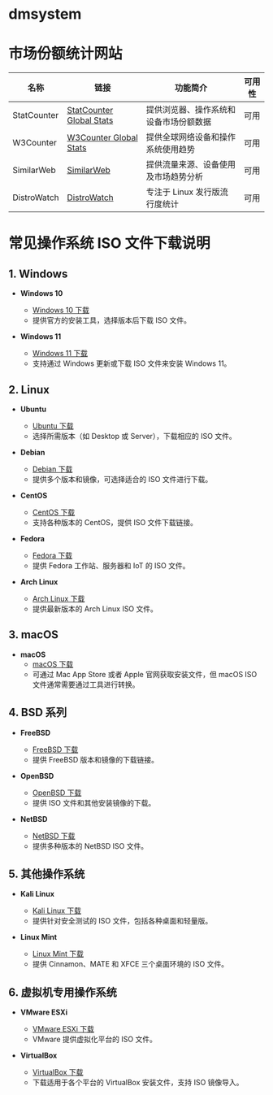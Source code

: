 # dmsystem

# 市场份额统计网站

| 名称           | 链接                                          | 功能简介                            | 可用性  |
|----------------|---------------------------------------------|-------------------------------------|--------|
| StatCounter    | [StatCounter Global Stats](https://gs.statcounter.com/) | 提供浏览器、操作系统和设备市场份额数据 | 可用   |
| W3Counter      | [W3Counter Global Stats](https://www.w3counter.com/globalstats/) | 提供全球网络设备和操作系统使用趋势   | 可用   |
| SimilarWeb     | [SimilarWeb](https://www.similarweb.com/)     | 提供流量来源、设备使用及市场趋势分析 | 可用   |
| DistroWatch    | [DistroWatch](https://distrowatch.com/)       | 专注于 Linux 发行版流行度统计        | 可用   |



# 常见操作系统 ISO 文件下载说明

## 1. Windows
- **Windows 10**
  - [Windows 10 下载](https://www.microsoft.com/zh-cn/software-download/windows10)
  - 提供官方的安装工具，选择版本后下载 ISO 文件。
  
- **Windows 11**
  - [Windows 11 下载](https://www.microsoft.com/zh-cn/software-download/windows11)
  - 支持通过 Windows 更新或下载 ISO 文件来安装 Windows 11。

## 2. Linux
- **Ubuntu**
  - [Ubuntu 下载](https://ubuntu.com/download)
  - 选择所需版本（如 Desktop 或 Server），下载相应的 ISO 文件。

- **Debian**
  - [Debian 下载](https://www.debian.org/distrib/)
  - 提供多个版本和镜像，可选择适合的 ISO 文件进行下载。

- **CentOS**
  - [CentOS 下载](https://www.centos.org/download/)
  - 支持各种版本的 CentOS，提供 ISO 文件下载链接。

- **Fedora**
  - [Fedora 下载](https://getfedora.org/)
  - 提供 Fedora 工作站、服务器和 IoT 的 ISO 文件。

- **Arch Linux**
  - [Arch Linux 下载](https://www.archlinux.org/download/)
  - 提供最新版本的 Arch Linux ISO 文件。

## 3. macOS
- **macOS**
  - [macOS 下载](https://www.apple.com/macos/)
  - 可通过 Mac App Store 或者 Apple 官网获取安装文件，但 macOS ISO 文件通常需要通过工具进行转换。

## 4. BSD 系列
- **FreeBSD**
  - [FreeBSD 下载](https://www.freebsd.org/where/)
  - 提供 FreeBSD 版本和镜像的下载链接。

- **OpenBSD**
  - [OpenBSD 下载](https://www.openbsd.org/ftp.html)
  - 提供 ISO 文件和其他安装镜像的下载。

- **NetBSD**
  - [NetBSD 下载](https://www.netbsd.org/releases/)
  - 提供多种版本的 NetBSD ISO 文件。

## 5. 其他操作系统
- **Kali Linux**
  - [Kali Linux 下载](https://www.kali.org/get-kali/)
  - 提供针对安全测试的 ISO 文件，包括各种桌面和轻量版。

- **Linux Mint**
  - [Linux Mint 下载](https://www.linuxmint.com/download.php)
  - 提供 Cinnamon、MATE 和 XFCE 三个桌面环境的 ISO 文件。

## 6. 虚拟机专用操作系统
- **VMware ESXi**
  - [VMware ESXi 下载](https://www.vmware.com/go/download-esxi)
  - VMware 提供虚拟化平台的 ISO 文件。

- **VirtualBox**
  - [VirtualBox 下载](https://www.virtualbox.org/wiki/Downloads)
  - 下载适用于各个平台的 VirtualBox 安装文件，支持 ISO 镜像导入。

